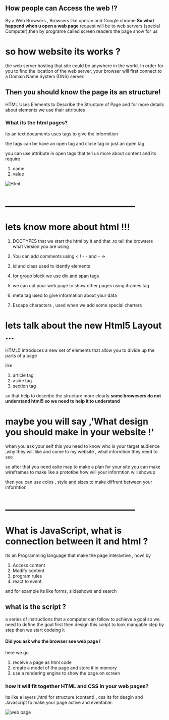 ## How people can Access the web !? 
By a Web Browsers , Browsers like operan and Google chrome
**So what happend when u open a wab page** request will be to web servers (special Computer),then by programe called screen readers 
the page show for us

# so how website its works ?
the web server hosting that site could be anywhere in the world. In order for you to find the location of the web server, your browser will first connect to a Domain Name System (DNS) server.

## Then you should know the page its an structure!
HTML Uses Elements to Describe the Structure of Page and for more details about elements we use thair attributes

### What its the html pages?
its an text documents uses tags to give the informition 

the tags can be have an open tag and close tag or just an open tag

you can use attribute in open tags that tell us more about content 
and its require
1. name
2. value

![Html](https://cdn.mos.cms.futurecdn.net/hFm4iWXhbw4c4rdcMH8tUD.jpg)


# ــــــــــــــــــــــــــــــــــــــــــــــــــ 
# lets know more about html !!!
 1. DOCTYPES  that we start the html by it and that .to tell the browsers what version you are using
 
2. You can add comments using < ! - - and - ->

3. id and class used to identfy elements

4. for group block we use div and span tags

5. we can cut your web page to show other pages using iframes tag

6. meta tag used to give information about your data 

7. Escape characters , used when we add some special charters


# lets talk about the new Html5 Layout ... 
HTML5 introduces a new set of elements that allow you to divide up the
parts of a page

like  
1. article tag
2. aside tag
3. section tag

so that help to describe the structure more clearly 
**some browesers do not understand html5 so we need to help it to understand**

# maybe you will say ,'What design you should make in your website !' 
when you ask your self this you need to know who is your target audience ,why they will like and come to my website , what informtion they need to see 

so after that you need asite map to make a plan for your site
you can make wireframes to make like a prototibe how will your informtion will showup 

then you can use colos , style and  sizes to make diffrent between your informtion 


# ــــــــــــــــــــــــــــــــــــــــــــــــــ 

# What is JavaScript, what is connection between it and html ?
Its an Programming language that make the page interavtive , how!
by 
1. Access content
2. Modify content
3. program rules
4. react to event 

and for example its like forms, slideshows and search 

## what is the script ?
a series of instructions that a computer can follow to achieve a goal
so we need to define the goal first then design this script to look mangable step by step then we start codeing it 

#### Did you ask who the browser see web page ! 
here we go 
1. receive a page as html code
2. create a model  of the page and store it in memory
3. use a rendering engine to show the page on screen
  
### how it will fit together HTML and CSS in your web pages? 
its like a layers ,html for structure (contant) , css its for desgin and Javascript to make your page active and eventable.

![web page](https://i.pinimg.com/564x/8e/77/c5/8e77c5ef4aecce8101f8a62a78ec9ef7.jpg)